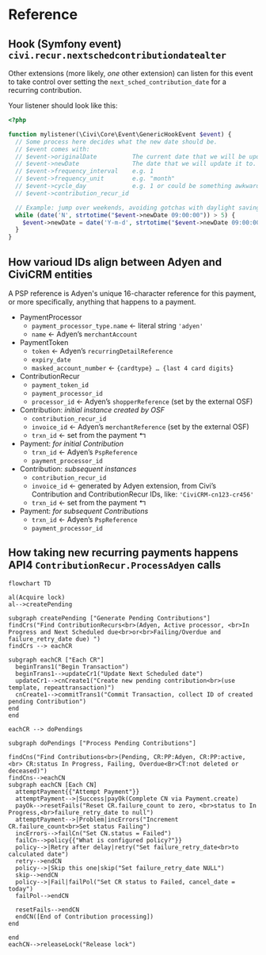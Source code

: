 # Reference

## Hook (Symfony event) `civi.recur.nextschedcontributiondatealter`

Other extensions (more likely, *one* other extension) can listen for this event to take control over setting the `next_sched_contribution_date` for a recurring contribution.

Your listener should look like this:

```php
<?php

function mylistener(\Civi\Core\Event\GenericHookEvent $event) {
  // Some process here decides what the new date should be.
  // $event comes with:
  // $event->originalDate          The current date that we will be updating.
  // $event->newDate               The date that we will update it to.
  // $event->frequency_interval    e.g. 1
  // $event->frequency_unit        e.g. "month"
  // $event->cycle_day             e.g. 1 or could be something awkward like 31
  // $event->contribution_recur_id

  // Example: jump over weekends, avoiding gotchas with daylight saving.
  while (date('N', strtotime("$event->newDate 09:00:00")) > 5) {
    $event->newDate = date('Y-m-d', strtotime("$event->newDate 09:00:00 + 1 day"));
  }
}

```

## How varioud IDs align between Adyen and CiviCRM entities

A PSP reference is Adyen's unique 16-character reference for this payment, or more specifically, anything that happens to a payment.

- PaymentProcessor
   * `payment_processor_type.name` ← literal string `'adyen'`
   * `name` ← Adyen’s `merchantAccount`
- PaymentToken
   * `token` ← Adyen’s `recurringDetailReference`
   * `expiry_date`
   * `masked_account_number` ← `{cardtype} … {last 4 card digits}`
- ContributionRecur
   * `payment_token_id`
   * `payment_processor_id`
   * `processor_id` ← Adyen’s `shopperReference` (set by the external OSF)
- Contribution: *initial instance created by OSF*
   * `contribution_recur_id`
   * `invoice_id` ← Adyen’s `merchantReference` (set by the external OSF)
   * `trxn_id` ← set from the payment ↰
- Payment: *for initial Contribution*
   * `trxn_id` ← Adyen’s `PspReference`
   * `payment_processor_id`
- Contribution: *subsequent instances*
   * `contribution_recur_id`
   * `invoice_id` ← generated by Adyen extension, from Civi’s Contribution and ContributionRecur IDs, like: `'CiviCRM-cn123-cr456'`
   * `trxn_id` ← set from the payment ↰
- Payment: *for subsequent Contributions*
   * `trxn_id` ← Adyen’s `PspReference`
   * `payment_processor_id`


## How taking new recurring payments happens API4 `ContributionRecur.ProcessAdyen` calls

```mermaid
flowchart TD

al(Acquire lock)
al-->createPending

subgraph createPending ["Generate Pending Contributions"]
findCrs("Find ContributionRecurs<br>(Adyen, Active processor, <br>In Progress and Next Scheduled due<br>or<br>Failing/Overdue and failure_retry_date due) ")
findCrs --> eachCR

subgraph eachCR ["Each CR"]
  beginTrans1("Begin Transaction")
  beginTrans1-->updateCr1("Update Next Scheduled date")
  updateCr1-->cnCreate1("Create new pending contribution<br>(use template, repeattransaction)")
  cnCreate1-->commitTrans1("Commit Transaction, collect ID of created pending Contribution")
end
end

eachCR --> doPendings

subgraph doPendings ["Process Pending Contributions"]

findCns("Find Contributions<br>(Pending, CR:PP:Adyen, CR:PP:active,<br> CR:status In Progress, Failing, Overdue<Br>CT:not deleted or deceased)")
findCns-->eachCN
subgraph eachCN [Each CN]
  attemptPayment{{"Attempt Payment"}}
  attemptPayment-->|Success|payOk(Complete CN via Payment.create)
  payOk-->resetFails("Reset CR.failure_count to zero, <br>status to In Progress,<br>failure_retry_date to null")
  attemptPayment-->|Problem|incErrors("Increment CR.failure_count<br>Set status Failing")
  incErrors-->failCn("Set CN.status = Failed")
  failCn-->policy{{"What is configured policy?"}}
  policy-->|Retry after delay|retry("Set failure_retry_date<br>to calculated date")
  retry-->endCN
  policy-->|Skip this one|skip("Set failure_retry_date NULL")
  skip-->endCN
  policy-->|Fail|failPol("Set CR status to Failed, cancel_date = today")
  failPol-->endCN

  resetFails-->endCN
  endCN([End of Contribution processing])
end

end
eachCN-->releaseLock("Release lock")

```

